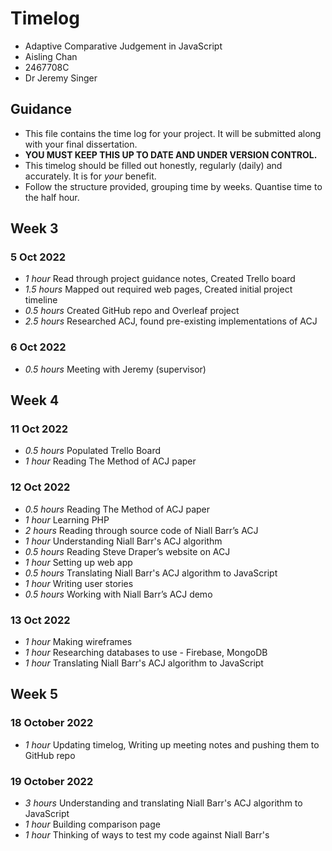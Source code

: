 # Timelog

* Adaptive Comparative Judgement in JavaScript
* Aisling Chan 
* 2467708C
* Dr Jeremy Singer

## Guidance

* This file contains the time log for your project. It will be submitted along with your final dissertation.
* **YOU MUST KEEP THIS UP TO DATE AND UNDER VERSION CONTROL.**
* This timelog should be filled out honestly, regularly (daily) and accurately. It is for *your* benefit.
* Follow the structure provided, grouping time by weeks.  Quantise time to the half hour.

## Week 3

### 5 Oct 2022

* *1 hour* Read through project guidance notes, Created Trello board
* *1.5 hours* Mapped out required web pages, Created initial project timeline
* *0.5 hours* Created GitHub repo and Overleaf project
* *2.5 hours* Researched ACJ, found pre-existing implementations of ACJ

### 6 Oct 2022

* *0.5 hours* Meeting with Jeremy (supervisor)

## Week 4

### 11 Oct 2022

* *0.5 hours* Populated Trello Board
* *1 hour* Reading The Method of ACJ paper

### 12 Oct 2022

* *0.5 hours* Reading The Method of ACJ paper
* *1 hour* Learning PHP
* *2 hours* Reading through source code of Niall Barr’s ACJ
* *1 hour* Understanding Niall Barr's ACJ algorithm
* *0.5 hours* Reading Steve Draper’s website on ACJ
* *1 hour* Setting up web app
* *0.5 hours* Translating Niall Barr's ACJ algorithm to JavaScript
* *1 hour* Writing user stories
* *0.5 hours* Working with Niall Barr’s ACJ demo

### 13 Oct 2022

* *1 hour* Making wireframes
* *1 hour* Researching databases to use - Firebase, MongoDB
* *1 hour* Translating Niall Barr's ACJ algorithm to JavaScript

## Week 5

### 18 October 2022

* *1 hour* Updating timelog, Writing up meeting notes and pushing them to GitHub repo

### 19 October 2022

* *3 hours* Understanding and translating Niall Barr's ACJ algorithm to JavaScript
* *1 hour* Building comparison page
* *1 hour* Thinking of ways to test my code against Niall Barr's
